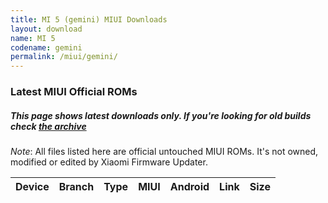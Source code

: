 ```yaml
---
title: MI 5 (gemini) MIUI Downloads
layout: download
name: MI 5
codename: gemini
permalink: /miui/gemini/
---
```

### Latest MIUI Official ROMs
##### This page shows latest downloads only. If you're looking for old builds check [the archive](/archive/miui/gemini/)
*Note*: All files listed here are official untouched MIUI ROMs. It's not owned, modified or edited by Xiaomi Firmware Updater.


<div class="table-responsive-md" id="table-wrapper">
<table id="firmware" class="compact table table-striped table-hover table-sm">
    <thead class="thead-dark">
        <tr>
            <th>Device</th>
            <th>Branch</th>
            <th>Type</th>
            <th>MIUI</th>
            <th>Android</th>
            <th>Link</th>
            <th>Size</th>
        </tr>
    </thead>
    <script>loadMiuiDownloads('gemini')</script>
</table>
</div>


